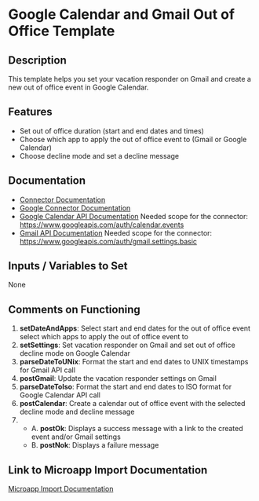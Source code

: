 # Google Calendar and Gmail Out of Office Template

## Description
This template helps you set your vacation responder on Gmail and create a new out of office event in Google Calendar.

## Features
- Set out of office duration (start and end dates and times)
- Choose which app to apply the out of office event to (Gmail or Google Calendar)
- Choose decline mode and set a decline message

## Documentation
- [Connector Documentation](https://docs.lumapps.com/docs/admin-l4430581765424978extensions)
- [Google Connector Documentation](https://docs.lumapps.com/docs/docs/admin-administration-landing/admin-l6088963918247602/admin-l9650191038731043extensions/admin-l43084339674928007extensions/admin-l6007003038797828extensions)
- [Google Calendar API Documentation](https://developers.google.com/calendar/api/) Needed scope for the connector: https://www.googleapis.com/auth/calendar.events
- [Gmail API Documentation](https://developers.google.com/workspace/gmail/api/guides) Needed scope for the connector: https://www.googleapis.com/auth/gmail.settings.basic

## Inputs / Variables to Set
None

## Comments on Functioning
1. **setDateAndApps**: Select start and end dates for the out of office event select which apps to apply the out of office event to
2. **setSettings**: Set vacation responder on Gmail and set out of office decline mode on Google Calendar
3. **parseDateToUNix**: Format the start and end dates to UNIX timestamps for Gmail API call
4. **postGmail**: Update the vacation responder settings on Gmail
5. **parseDateToIso**: Format the start and end dates to ISO format for Google Calendar API call
6. **postCalendar**: Create a calendar out of office event with the selected decline mode and decline message
5. - A. **postOk**: Displays a success message with a link to the created event and/or Gmail settings
   - B. **postNok**: Displays a failure message

## Link to Microapp Import Documentation
[Microapp Import Documentation](https://docs.lumapps.com/docs/ls/content/6236515079535869/devportal-l48909819228353757)

